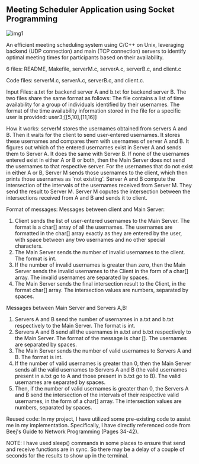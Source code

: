 ## Meeting Scheduler Application using Socket Programming

![img1](https://github.com/kas140472/meeting_scheduler_app/edit/main/serverAB_mixed2.png?raw=true)

An efficient meeting scheduling system using C/C++ on Unix, leveraging 
backend (UDP connection) and main (TCP connection) servers to identify 
optimal meeting times for participants based on their availability. 

6 files: README, Makefile, serverM.c, serverA.c, serverB.c, and client.c
   
Code files: serverM.c, serverA.c, serverB.c, and client.c.

Input Files:
a.txt for backend server A and b.txt for backend server B. 
The two files share the same format as follows:
   The file contains a list of time availability for a group of individuals identified by their
   usernames. The format of the time availability information stored in the file for a specific
   user is provided:
   user3;[[5,10],[11,16]]


How it works:
serverM stores the usernames obtained from servers A and B. Then it
waits for the client to send user-entered usernames. It stores these
usernames and compares them with usernames of server A and B. It figures
out which of the entered usernames exist in Server A and sends them to
Server A. It does the same with Server B. If none of the usernames entered
exist in either A or B or both, then the Main Server does not send the
usernames to that respective server. For the usernames that do not exist 
in either A or B, Server M sends those usernames to the client, which
then prints those usernames as 'not existing'. Server A and B compute the 
intersection of the intervals of the usernames received from Server M. 
They send the result to Server M. Server M coputes the intersection 
between the intersections received from A and B and sends it to client.
   
   
Format of messages:
   Messages between client and Main Server: 
   1. Client sends the list of user-entered usernames to the Main Server. 
      The format is a char[] array of all the usernames. The usernames are 
      formatted in the char[] array exactly as they are entered by the user, 
      with space between any two usernames and no other special characters.
   2. The Main Server sends the number of invalid usernames to the client. 
      The format is int.
   3. If the number of invalid usernames is greater than zero, then the 
      Main Server sends the invalid usernames to the Client in the form of a 
      char[] array. The invalid usernames are separated by spaces.
   4. The Main Server sends the final intersection result to the Client, 
      in the format char[] array. The intersection values are numbers, 
      separated by spaces.

   Messages between Main Server and Servers A,B:
   1. Servers A and B send the number of usernames in a.txt and b.txt 
      respectively to the Main Server. The format is int.
   2. Servers A and B send all the usernames in a.txt and b.txt 
      respectively to the Main Server. The format of the message is char []. 
      The usernames are separated by spaces.
   3. The Main Server sends the number of valid usernames to Servers 
      A and B. The format is int.
   4. If the number of valid usernames is greater than 0, then the Main
      Server sends all the valid usernames to Servers A and B (the valid 
      usernames present in a.txt go to A and those present in b.txt go to B). 
      The valid usernames are separated by spaces.
   5. Then, if the number of valid usernames is greater than 0, 
      the Servers A and B send the intersection of the intervals of their 
      respective valid usernames, in the form of a char[] array. The 
      intersection values are numbers, separated by spaces.


Reused code: 
  In my project, I have utilized some pre-existing code to assist me in my
  implementation. Specifically, I have directly referenced code from 
  Beej's Guide to Network Programming (Pages 34-42).

NOTE: I have used sleep() commands in some places to ensure that 
      send and receive functions are in sync. So there may be a delay of
      a couple of seconds for the results to show up in the terminal. 
